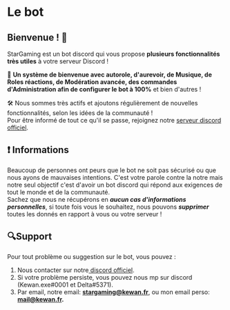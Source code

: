 # Le bot

## Bienvenue ! 💙

StarGaming est un bot discord qui vous propose **plusieurs fonctionnalités très utiles** à votre serveur Discord !

🚀 **Un système de bienvenue avec autorole, d'aurevoir, de Musique, de Roles réactions, de Modération avancée, des commandes d'Administration afin de configurer le bot à 100%** et bien d'autres !

🛠 Nous sommes très actifs et ajoutons régulièrement de nouvelles fonctionnalités, selon les idées de la communauté !  
Pour être informé de tout ce qu'il se passe, rejoignez notre [serveur discord officiel](https://discord.gg/AKTCEjQ).

## ❗ Informations

Beaucoup de personnes ont peurs que le bot ne soit pas sécurisé ou que nous ayons de mauvaises intentions. C'est votre parole contre la notre mais notre seul objectif c'est d'avoir un bot discord qui répond aux exigences de tout le monde et de la communauté.  
Sachez que nous ne récupérons en _**aucun cas d'informations personnelles**_, si toute fois vous le souhaitez, nous pouvons _**supprimer**_ toutes les donnés en rapport à vous ou votre serveur !

## 🔍Support

Pour tout problème ou suggestion sur le bot, vous pouvez :   
  
1. Nous contacter sur notre[ discord officiel](https://discord.gg/AKTCEjQ).  
2. Si votre problème persiste, vous pouvez nous mp sur discord \(Kewan.exe\#0001 et Delta\#5371\).  
3. Par email, notre email: **stargaming@kewan.fr**, ou mon email perso: **mail@kewan.fr.**




